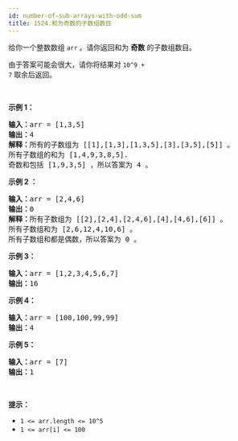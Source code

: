 ```yaml
---
id: number-of-sub-arrays-with-odd-sum
title: 1524.和为奇数的子数组数目
---
```

给你一个整数数组 <code>arr</code> 。请你返回和为 **奇数** 的子数组数目。

由于答案可能会很大，请你将结果对 <code>10^9 + 7</code> 取余后返回。

 

**示例 1：**


<pre><strong>输入：</strong>arr = [1,3,5]<br/><strong>输出：</strong>4<br/><strong>解释：</strong>所有的子数组为 [[1],[1,3],[1,3,5],[3],[3,5],[5]] 。<br/>所有子数组的和为 [1,4,9,3,8,5].<br/>奇数和包括 [1,9,3,5] ，所以答案为 4 。<br/></pre>

**示例 2 ：**


<pre><strong>输入：</strong>arr = [2,4,6]<br/><strong>输出：</strong>0<br/><strong>解释：</strong>所有子数组为 [[2],[2,4],[2,4,6],[4],[4,6],[6]] 。<br/>所有子数组和为 [2,6,12,4,10,6] 。<br/>所有子数组和都是偶数，所以答案为 0 。<br/></pre>

**示例 3：**


<pre><strong>输入：</strong>arr = [1,2,3,4,5,6,7]<br/><strong>输出：</strong>16<br/></pre>

**示例 4：**


<pre><strong>输入：</strong>arr = [100,100,99,99]<br/><strong>输出：</strong>4<br/></pre>

**示例 5：**


<pre><strong>输入：</strong>arr = [7]<br/><strong>输出：</strong>1<br/></pre>

 

**提示：**


- <code>1 &lt;= arr.length &lt;= 10^5</code>
- <code>1 &lt;= arr[i] &lt;= 100</code>
